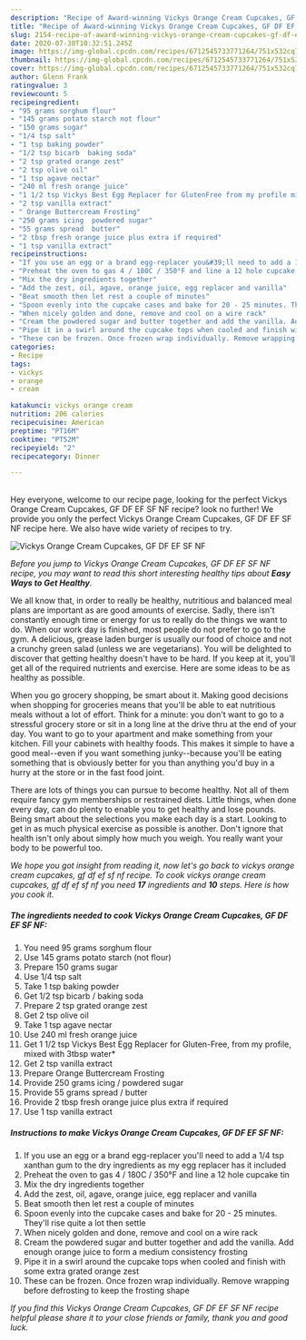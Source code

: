 ```yaml
---
description: "Recipe of Award-winning Vickys Orange Cream Cupcakes, GF DF EF SF NF"
title: "Recipe of Award-winning Vickys Orange Cream Cupcakes, GF DF EF SF NF"
slug: 2154-recipe-of-award-winning-vickys-orange-cream-cupcakes-gf-df-ef-sf-nf
date: 2020-07-30T10:32:51.245Z
image: https://img-global.cpcdn.com/recipes/6712545733771264/751x532cq70/vickys-orange-cream-cupcakes-gf-df-ef-sf-nf-recipe-main-photo.jpg
thumbnail: https://img-global.cpcdn.com/recipes/6712545733771264/751x532cq70/vickys-orange-cream-cupcakes-gf-df-ef-sf-nf-recipe-main-photo.jpg
cover: https://img-global.cpcdn.com/recipes/6712545733771264/751x532cq70/vickys-orange-cream-cupcakes-gf-df-ef-sf-nf-recipe-main-photo.jpg
author: Glenn Frank
ratingvalue: 3
reviewcount: 5
recipeingredient:
- "95 grams sorghum flour"
- "145 grams potato starch not flour"
- "150 grams sugar"
- "1/4 tsp salt"
- "1 tsp baking powder"
- "1/2 tsp bicarb  baking soda"
- "2 tsp grated orange zest"
- "2 tsp olive oil"
- "1 tsp agave nectar"
- "240 ml fresh orange juice"
- "1 1/2 tsp Vickys Best Egg Replacer for GlutenFree from my profile mixed with 3tbsp water"
- "2 tsp vanilla extract"
- " Orange Buttercream Frosting"
- "250 grams icing  powdered sugar"
- "55 grams spread  butter"
- "2 tbsp fresh orange juice plus extra if required"
- "1 tsp vanilla extract"
recipeinstructions:
- "If you use an egg or a brand egg-replacer you&#39;ll need to add a 1/4 tsp xanthan gum to the dry ingredients as my egg replacer has it included"
- "Preheat the oven to gas 4 / 180C / 350°F and line a 12 hole cupcake tin"
- "Mix the dry ingredients together"
- "Add the zest, oil, agave, orange juice, egg replacer and vanilla"
- "Beat smooth then let rest a couple of minutes"
- "Spoon evenly into the cupcake cases and bake for 20 - 25 minutes. They&#39;ll rise quite a lot then settle"
- "When nicely golden and done, remove and cool on a wire rack"
- "Cream the powdered sugar and butter together and add the vanilla. Add enough orange juice to form a medium consistency frosting"
- "Pipe it in a swirl around the cupcake tops when cooled and finish with some extra grated orange zest"
- "These can be frozen. Once frozen wrap individually. Remove wrapping before defrosting to keep the frosting shape"
categories:
- Recipe
tags:
- vickys
- orange
- cream

katakunci: vickys orange cream 
nutrition: 206 calories
recipecuisine: American
preptime: "PT16M"
cooktime: "PT52M"
recipeyield: "2"
recipecategory: Dinner

---
```

<br>
Hey everyone, welcome to our recipe page, looking for the perfect Vickys Orange Cream Cupcakes, GF DF EF SF NF recipe? look no further! We provide you only the perfect Vickys Orange Cream Cupcakes, GF DF EF SF NF recipe here. We also have wide variety of recipes to try.
<br>


![Vickys Orange Cream Cupcakes, GF DF EF SF NF](https://img-global.cpcdn.com/recipes/6712545733771264/751x532cq70/vickys-orange-cream-cupcakes-gf-df-ef-sf-nf-recipe-main-photo.jpg)

<i>Before you jump to Vickys Orange Cream Cupcakes, GF DF EF SF NF recipe, you may want to read this short interesting healthy tips about <strong>Easy Ways to Get Healthy</strong>.</i>

We all know that, in order to really be healthy, nutritious and balanced meal plans are important as are good amounts of exercise. Sadly, there isn't constantly enough time or energy for us to really do the things we want to do. When our work day is finished, most people do not prefer to go to the gym. A delicious, grease laden burger is usually our food of choice and not a crunchy green salad (unless we are vegetarians). You will be delighted to discover that getting healthy doesn't have to be hard. If you keep at it, you'll get all of the required nutrients and exercise. Here are some ideas to be as healthy as possible.

When you go grocery shopping, be smart about it. Making good decisions when shopping for groceries means that you'll be able to eat nutritious meals without a lot of effort. Think for a minute: you don't want to go to a stressful grocery store or sit in a long line at the drive thru at the end of your day. You want to go to your apartment and make something from your kitchen. Fill your cabinets with healthy foods. This makes it simple to have a good meal--even if you want something junky--because you'll be eating something that is obviously better for you than anything you'd buy in a hurry at the store or in the fast food joint.

There are lots of things you can pursue to become healthy. Not all of them require fancy gym memberships or restrained diets. Little things, when done every day, can do plenty to enable you to get healthy and lose pounds. Being smart about the selections you make each day is a start. Looking to get in as much physical exercise as possible is another. Don't ignore that health isn't only about simply how much you weigh. You really want your body to be powerful too. 


<i>We hope you got insight from reading it, now let's go back to vickys orange cream cupcakes, gf df ef sf nf recipe. To cook vickys orange cream cupcakes, gf df ef sf nf you need <strong>17</strong> ingredients and <strong>10</strong> steps. Here is how you cook it.
</i>

##### The ingredients needed to cook Vickys Orange Cream Cupcakes, GF DF EF SF NF:

1. You need 95 grams sorghum flour
1. Use 145 grams potato starch (not flour)
1. Prepare 150 grams sugar
1. Use 1/4 tsp salt
1. Take 1 tsp baking powder
1. Get 1/2 tsp bicarb / baking soda
1. Prepare 2 tsp grated orange zest
1. Get 2 tsp olive oil
1. Take 1 tsp agave nectar
1. Use 240 ml fresh orange juice
1. Get 1 1/2 tsp Vickys Best Egg Replacer for Gluten-Free, from my profile, mixed with 3tbsp water*
1. Get 2 tsp vanilla extract
1. Prepare  Orange Buttercream Frosting
1. Provide 250 grams icing / powdered sugar
1. Provide 55 grams spread / butter
1. Provide 2 tbsp fresh orange juice plus extra if required
1. Use 1 tsp vanilla extract


##### Instructions to make Vickys Orange Cream Cupcakes, GF DF EF SF NF:

1. If you use an egg or a brand egg-replacer you&#39;ll need to add a 1/4 tsp xanthan gum to the dry ingredients as my egg replacer has it included
1. Preheat the oven to gas 4 / 180C / 350°F and line a 12 hole cupcake tin
1. Mix the dry ingredients together
1. Add the zest, oil, agave, orange juice, egg replacer and vanilla
1. Beat smooth then let rest a couple of minutes
1. Spoon evenly into the cupcake cases and bake for 20 - 25 minutes. They&#39;ll rise quite a lot then settle
1. When nicely golden and done, remove and cool on a wire rack
1. Cream the powdered sugar and butter together and add the vanilla. Add enough orange juice to form a medium consistency frosting
1. Pipe it in a swirl around the cupcake tops when cooled and finish with some extra grated orange zest
1. These can be frozen. Once frozen wrap individually. Remove wrapping before defrosting to keep the frosting shape


<i>If you find this Vickys Orange Cream Cupcakes, GF DF EF SF NF recipe helpful please share it to your close friends or family, thank you and good luck.</i>

